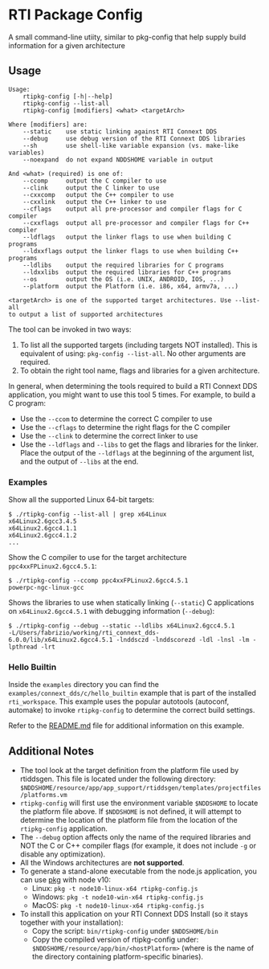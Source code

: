 # RTI Package Config

A small command-line utiity, similar to pkg-config that help supply build information for a given architecture



## Usage

```
Usage:
    rtipkg-config [-h|--help]
    rtipkg-config --list-all
    rtipkg-config [modifiers] <what> <targetArch>

Where [modifiers] are:
    --static    use static linking against RTI Connext DDS
    --debug     use debug version of the RTI Connext DDS libraries
    --sh        use shell-like variable expansion (vs. make-like variables)
    --noexpand  do not expand NDDSHOME variable in output

And <what> (required) is one of:
    --ccomp     output the C compiler to use
    --clink     output the C linker to use
    --cxxcomp   output the C++ compiler to use
    --cxxlink   output the C++ linker to use
    --cflags    output all pre-processor and compiler flags for C compiler
    --cxxflags  output all pre-processor and compiler flags for C++ compiler
    --ldflags   output the linker flags to use when building C programs
    --ldxxflags output the linker flags to use when building C++ programs
    --ldlibs    output the required libraries for C programs
    --ldxxlibs  output the required libraries for C++ programs
    --os        output the OS (i.e. UNIX, ANDROID, IOS, ...)
    --platform  output the Platform (i.e. i86, x64, armv7a, ...)

<targetArch> is one of the supported target architectures. Use --list-all
to output a list of supported architectures
```



The tool can be invoked in two ways:

1. To list all the supported targets (including targets NOT installed). This is equivalent of using:
   `pkg-config --list-all`. No other arguments are required.
2. To obtain the right tool name, flags and libraries for a given architecture. 

In general, when determining the tools required to build a RTI Connext DDS application, you might want to use this tool 5 times. For example, to build a C program:

* Use the `--ccom` to determine the correct C compiler to use
* Use the `--cflags` to determine the right flags for the C compiler 
* Use the `--clink` to determine the correct linker to use
* Use the `--ldflags` and `--libs` to get the flags and libraries for the linker. Place the output of the `--ldflags` at the beginning of the argument list, and the output of `--libs` at the end.



### Examples

Show all the supported Linux 64-bit targets: 

```
$ ./rtipkg-config --list-all | grep x64Linux
x64Linux2.6gcc3.4.5
x64Linux2.6gcc4.1.1
x64Linux2.6gcc4.1.2
...
```



Show the C compiler to use for the target architecture `ppc4xxFPLinux2.6gcc4.5.1`:

```
$ ./rtipkg-config --ccomp ppc4xxFPLinux2.6gcc4.5.1
powerpc-ngc-linux-gcc
```



Shows the libraries to use when statically linking (`--static`) C applications on `x64Linux2.6gcc4.5.1` with debugging information (`--debug`):

```
$ ./rtipkg-config --debug --static --ldlibs x64Linux2.6gcc4.5.1
-L/Users/fabrizio/working/rti_connext_dds-6.0.0/lib/x64Linux2.6gcc4.5.1 -lnddsczd -lnddscorezd -ldl -lnsl -lm -lpthread -lrt
```



### Hello Builtin

Inside the `examples` directory you can find the `examples/connext_dds/c/hello_builtin` example that is part of the installed `rti_workspace`. This example uses the popular autotools (autoconf, automake) to invoke `rtipkg-config` to determine the correct build settings. 

Refer to the [README.md](examples/autoconf-hello/README.md) file for additional information on this example.





## Additional Notes

* The tool look at the target definition from the platform file used by rtiddsgen. This file is located under the following directory: `$NDDSHOME/resource/app/app_support/rtiddsgen/templates/projectfiles/platforms.vm`
* `rtipkg-config` will first use the environment variable `$NDDSHOME` to locate the platform file above. If `$NDDSHOME` is not defined, it will attempt to determine the location of the platform file from the location of the `rtipkg-config` application.
* The `--debug` option affects only the name of the required libraries and NOT the C or C++ compiler flags (for example, it does not include `-g` or disable any optimization). 
* All the Windows architectures are **not supported**. 
* To generate a stand-alone executable from the node.js application, you can use [pkg](https://www.npmjs.com/package/pkg) with node v10:
  * Linux: `pkg -t node10-linux-x64 rtipkg-config.js`
  * Windows:  `pkg -t node10-win-x64 rtipkg-config.js`
  * MacOS: `pkg -t node10-linux-x64 rtipkg-config.js`
* To install this application on your RTI Connext DDS Install (so it stays together with your installation):
  * Copy the script: `bin/rtipkg-config` under `$NDDSHOME/bin`
  * Copy the compiled version of rtipkg-config under: `$NDDSHOME/resource/app/bin/<hostPlatform>` (where <hostPlatform> is the name of the directory containing platform-specific binaries).